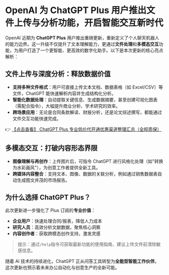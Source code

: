 # OpenAI 为 ChatGPT Plus 用户推出文件上传与分析功能，开启智能交互新时代

OpenAI 近期为 **ChatGPT Plus** 用户推出重磅更新，重新定义了个人聊天机器人的能力边界。这一升级不仅提升了文本理解能力，更通过**文件处理**和**多模态交互**功能，为用户打造了一个更智能、更高效的数字化助手。以下是本次更新的核心亮点解析：

## 文件上传与深度分析：释放数据价值

*   **支持多种文件格式**：用户可直接上传文本文档、数据表格（如 Excel/CSV）等文件，ChatGPT 能快速解析内容并生成结构化分析。
*   **智能化数据处理**：自动提取关键信息、生成数据摘要，甚至创建可视化图表（需配合指令），大幅提升商业分析、学术研究的效率。
*   **跨场景应用**：无论是合同条款解读、财报分析，还是论文综述撰写，都能通过文件交互功能快速完成。

👉 [【点击查看】 ChatGPT Plus 专业低价代开通优惠渠道整理汇总（全程质保）](https://bit.ly/DaiKai)

## 多模态交互：打破内容形态界限

*   **图像理解与再创作**：上传图片后，可指令 ChatGPT 进行风格化处理（如"转换为水彩画风"），为创意工作者提供全新工具。
*   **跨媒体内容整合**：支持文本、图像、数据的关联分析，例如通过销售数据表自动生成图文并茂的市场报告。

## 为什么选择 ChatGPT Plus？

此次更新进一步强化了 Plus 订阅的**专业价值**：
- **企业用户**：快速处理合同/报表，降低人力成本
- **研究人员**：高效分析文献数据，聚焦核心洞察
- **内容创作者**：获取跨模态创作支持，激发灵感

> 提示：通过`/help`指令可获取最新功能的使用指南，建议上传文件前清除敏感信息。

随着 AI 技术的持续进化，ChatGPT 正从问答工具转型为**全能型智能工作伙伴**。这次更新也预示着未来办公自动化与创意生产的全新可能。